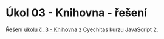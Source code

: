 # Úkol 03 - Knihovna - řešení

Řešení [úkolu č. 3 - Knihovna](https://github.com/lrolecek/javascript2-ukol03-knihovna) z Cyechitas kurzu JavaScript 2.
